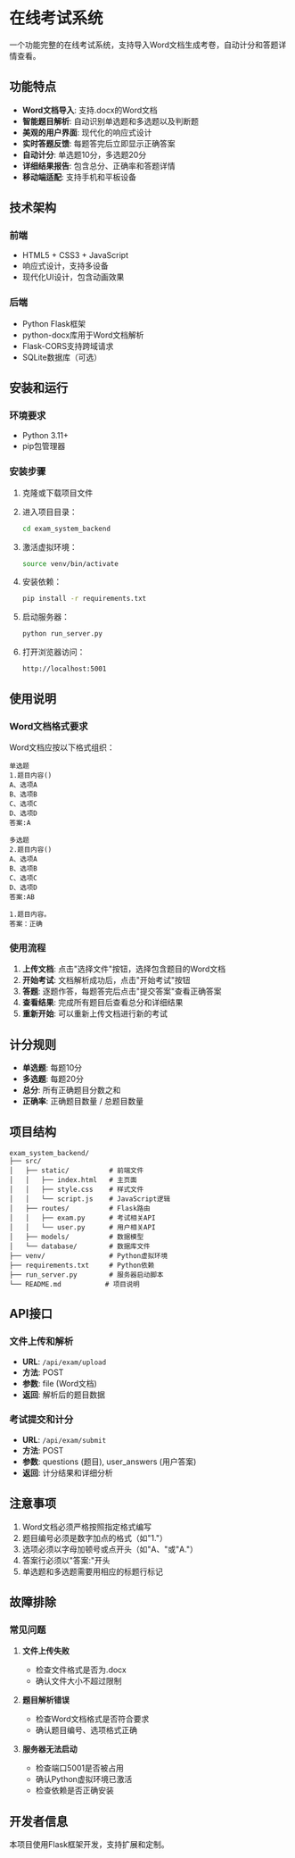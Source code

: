 # 在线考试系统

一个功能完整的在线考试系统，支持导入Word文档生成考卷，自动计分和答题详情查看。

## 功能特点

- **Word文档导入**: 支持.docx的Word文档
- **智能题目解析**: 自动识别单选题和多选题以及判断题
- **美观的用户界面**: 现代化的响应式设计
- **实时答题反馈**: 每题答完后立即显示正确答案
- **自动计分**: 单选题10分，多选题20分
- **详细结果报告**: 包含总分、正确率和答题详情
- **移动端适配**: 支持手机和平板设备

## 技术架构

### 前端
- HTML5 + CSS3 + JavaScript
- 响应式设计，支持多设备
- 现代化UI设计，包含动画效果

### 后端
- Python Flask框架
- python-docx库用于Word文档解析
- Flask-CORS支持跨域请求
- SQLite数据库（可选）

## 安装和运行

### 环境要求
- Python 3.11+
- pip包管理器

### 安装步骤

1. 克隆或下载项目文件
2. 进入项目目录：
   ```bash
   cd exam_system_backend
   ```

3. 激活虚拟环境：
   ```bash
   source venv/bin/activate
   ```

4. 安装依赖：
   ```bash
   pip install -r requirements.txt
   ```

5. 启动服务器：
   ```bash
   python run_server.py
   ```

6. 打开浏览器访问：
   ```
   http://localhost:5001
   ```

## 使用说明

### Word文档格式要求

Word文档应按以下格式组织：

```
单选题
1.题目内容()
A、选项A
B、选项B  
C、选项C
D、选项D
答案:A

多选题
2.题目内容()
A、选项A
B、选项B
C、选项C  
D、选项D
答案:AB

1.题目内容。
答案：正确
```

### 使用流程

1. **上传文档**: 点击"选择文件"按钮，选择包含题目的Word文档
2. **开始考试**: 文档解析成功后，点击"开始考试"按钮
3. **答题**: 逐题作答，每题答完后点击"提交答案"查看正确答案
4. **查看结果**: 完成所有题目后查看总分和详细结果
5. **重新开始**: 可以重新上传文档进行新的考试

## 计分规则

- **单选题**: 每题10分
- **多选题**: 每题20分
- **总分**: 所有正确题目分数之和
- **正确率**: 正确题目数量 / 总题目数量

## 项目结构

```
exam_system_backend/
├── src/
│   ├── static/          # 前端文件
│   │   ├── index.html   # 主页面
│   │   ├── style.css    # 样式文件
│   │   └── script.js    # JavaScript逻辑
│   ├── routes/          # Flask路由
│   │   ├── exam.py      # 考试相关API
│   │   └── user.py      # 用户相关API
│   ├── models/          # 数据模型
│   └── database/        # 数据库文件
├── venv/                # Python虚拟环境
├── requirements.txt     # Python依赖
├── run_server.py        # 服务器启动脚本
└── README.md           # 项目说明
```

## API接口

### 文件上传和解析
- **URL**: `/api/exam/upload`
- **方法**: POST
- **参数**: file (Word文档)
- **返回**: 解析后的题目数据

### 考试提交和计分
- **URL**: `/api/exam/submit`
- **方法**: POST
- **参数**: questions (题目), user_answers (用户答案)
- **返回**: 计分结果和详细分析

## 注意事项

1. Word文档必须严格按照指定格式编写
2. 题目编号必须是数字加点的格式（如"1."）
3. 选项必须以字母加顿号或点开头（如"A、"或"A."）
4. 答案行必须以"答案:"开头
5. 单选题和多选题需要用相应的标题行标记

## 故障排除

### 常见问题

1. **文件上传失败**
   - 检查文件格式是否为.docx
   - 确认文件大小不超过限制

2. **题目解析错误**
   - 检查Word文档格式是否符合要求
   - 确认题目编号、选项格式正确

3. **服务器无法启动**
   - 检查端口5001是否被占用
   - 确认Python虚拟环境已激活
   - 检查依赖是否正确安装

## 开发者信息

本项目使用Flask框架开发，支持扩展和定制。

